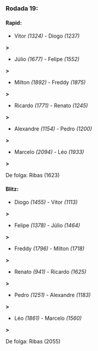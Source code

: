 ### Rodada 19:

#### Rapid:

* Vitor *(1324)*     -     Diogo *(1237)*

 **>** 
* Júlio *(1677)*     -     Felipe *(1552)*

 **>** 
* Milton *(1892)*     -     Freddy *(1875)*

 **>** 
* Ricardo *(1771)*     -     Renato *(1245)*

 **>** 
* Alexandre *(1154)*     -     Pedro *(1200)*

 **>** 
* Marcelo *(2094)*     -     Léo *(1933)*

 **>** 

De folga: Ribas (1623)

#### Blitz:

* Diogo *(1455)*     -     Vitor *(1113)*

 **>** 
* Felipe *(1378)*     -     Júlio *(1464)*

 **>** 
* Freddy *(1796)*     -     Milton *(1718)*

 **>** 
* Renato *(941)*     -     Ricardo *(1625)*

 **>** 
* Pedro *(1251)*     -     Alexandre *(1183)*

 **>** 
* Léo *(1861)*     -     Marcelo *(1560)*

 **>** 

De folga: Ribas (2055)


